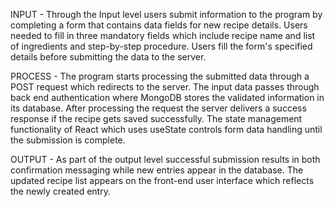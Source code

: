 INPUT -  Through the Input level users submit information to the program by completing a form that contains data fields for new recipe details. Users needed to fill in three mandatory fields which include recipe name and list of ingredients and step-by-step procedure. Users fill the form's specified details before submitting the data to the server.

PROCESS -  The program starts processing the submitted data through a POST request which redirects to the server. The input data passes through back end authentication where MongoDB stores the validated information in its database. After processing the request the server delivers a success response if the recipe gets saved successfully. The state management functionality of React which uses useState controls form data handling until the submission is complete.

OUTPUT - As part of the output level successful submission results in both confirmation messaging while new entries appear in the database. The updated recipe list appears on the front-end user interface which reflects the newly created entry.
